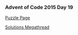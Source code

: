 ### Advent of Code 2015 Day 19

[Puzzle Page](https://adventofcode.com/2015/day/19)

[Solutions Megathread](https://www.reddit.com/r/adventofcode/comments/3xflz8/day_19_solutions/)
